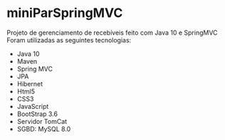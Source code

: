 # miniParSpringMVC
Projeto de gerenciamento de recebíveis feito com Java 10 e SpringMVC 
Foram utilizadas as seguintes tecnologias:
- Java 10
- Maven
- Spring MVC
- JPA
- Hibernet
- Html5
- CSS3
- JavaScript
- BootStrap 3.6
- Servidor TomCat
- SGBD: MySQL 8.0




